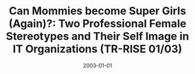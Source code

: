 ---
abstract: ''
authors:
- V. Kocman
- Thomas Grechenig
- Wolfgang Zuser
date: '2003-01-01'
featured: false
links:
- name: Publik
  url: https://publik.tuwien.ac.at/showentry.php?ID=138174&lang=2
publication: '2003'
publication_types:
- '4'
publishDate: '2003-01-01'
title: 'Can Mommies become Super Girls (Again)?: Two Professional Female Stereotypes
  and Their Self Image in IT Organizations (TR-RISE 01/03)'
url_pdf: ''
---